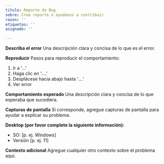 ```yaml
---
titulo: Reporte de Bug
sobre: Crea reporte o ayudanos a contribuir
razon: ''
etiquetas: ''
asignado: ''

---
```


**Describa el error**
Una descripción clara y concisa de lo que es el error.

**Reproducir**
Pasos para reproducir el comportamiento:
1. Ir a '...'
2. Haga clic en '....'
3. Desplácese hacia abajo hasta '....'
4. Ver error

**Comportamiento esperado**
Una descripción clara y concisa de lo que esperaba que sucediera.

**Capturas de pantalla**
Si corresponde, agregue capturas de pantalla para ayudar a explicar su problema.

**Desktop (por favor complete la siguiente información):**
  - SO: [p. ej. Windows]
  - Versión [p. ej. 11]

**Contexto adicional**
Agregue cualquier otro contexto sobre el problema aquí.
